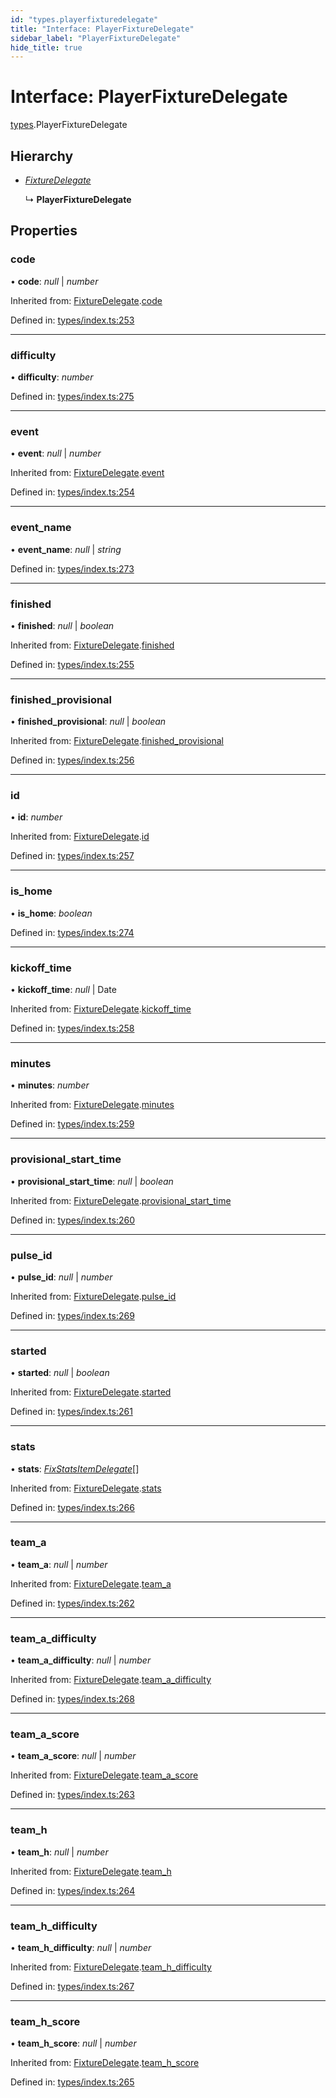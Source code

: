 ```yaml
---
id: "types.playerfixturedelegate"
title: "Interface: PlayerFixtureDelegate"
sidebar_label: "PlayerFixtureDelegate"
hide_title: true
---
```


# Interface: PlayerFixtureDelegate

[types](../modules/types.md).PlayerFixtureDelegate

## Hierarchy

* [*FixtureDelegate*](types.fixturedelegate.md)

  ↳ **PlayerFixtureDelegate**

## Properties

### code

• **code**: *null* \| *number*

Inherited from: [FixtureDelegate](types.fixturedelegate.md).[code](types.fixturedelegate.md#code)

Defined in: [types/index.ts:253](https://github.com/wamburu/fpl-ts/blob/7bc5b83/src/types/index.ts#L253)

___

### difficulty

• **difficulty**: *number*

Defined in: [types/index.ts:275](https://github.com/wamburu/fpl-ts/blob/7bc5b83/src/types/index.ts#L275)

___

### event

• **event**: *null* \| *number*

Inherited from: [FixtureDelegate](types.fixturedelegate.md).[event](types.fixturedelegate.md#event)

Defined in: [types/index.ts:254](https://github.com/wamburu/fpl-ts/blob/7bc5b83/src/types/index.ts#L254)

___

### event\_name

• **event\_name**: *null* \| *string*

Defined in: [types/index.ts:273](https://github.com/wamburu/fpl-ts/blob/7bc5b83/src/types/index.ts#L273)

___

### finished

• **finished**: *null* \| *boolean*

Inherited from: [FixtureDelegate](types.fixturedelegate.md).[finished](types.fixturedelegate.md#finished)

Defined in: [types/index.ts:255](https://github.com/wamburu/fpl-ts/blob/7bc5b83/src/types/index.ts#L255)

___

### finished\_provisional

• **finished\_provisional**: *null* \| *boolean*

Inherited from: [FixtureDelegate](types.fixturedelegate.md).[finished_provisional](types.fixturedelegate.md#finished_provisional)

Defined in: [types/index.ts:256](https://github.com/wamburu/fpl-ts/blob/7bc5b83/src/types/index.ts#L256)

___

### id

• **id**: *number*

Inherited from: [FixtureDelegate](types.fixturedelegate.md).[id](types.fixturedelegate.md#id)

Defined in: [types/index.ts:257](https://github.com/wamburu/fpl-ts/blob/7bc5b83/src/types/index.ts#L257)

___

### is\_home

• **is\_home**: *boolean*

Defined in: [types/index.ts:274](https://github.com/wamburu/fpl-ts/blob/7bc5b83/src/types/index.ts#L274)

___

### kickoff\_time

• **kickoff\_time**: *null* \| Date

Inherited from: [FixtureDelegate](types.fixturedelegate.md).[kickoff_time](types.fixturedelegate.md#kickoff_time)

Defined in: [types/index.ts:258](https://github.com/wamburu/fpl-ts/blob/7bc5b83/src/types/index.ts#L258)

___

### minutes

• **minutes**: *number*

Inherited from: [FixtureDelegate](types.fixturedelegate.md).[minutes](types.fixturedelegate.md#minutes)

Defined in: [types/index.ts:259](https://github.com/wamburu/fpl-ts/blob/7bc5b83/src/types/index.ts#L259)

___

### provisional\_start\_time

• **provisional\_start\_time**: *null* \| *boolean*

Inherited from: [FixtureDelegate](types.fixturedelegate.md).[provisional_start_time](types.fixturedelegate.md#provisional_start_time)

Defined in: [types/index.ts:260](https://github.com/wamburu/fpl-ts/blob/7bc5b83/src/types/index.ts#L260)

___

### pulse\_id

• **pulse\_id**: *null* \| *number*

Inherited from: [FixtureDelegate](types.fixturedelegate.md).[pulse_id](types.fixturedelegate.md#pulse_id)

Defined in: [types/index.ts:269](https://github.com/wamburu/fpl-ts/blob/7bc5b83/src/types/index.ts#L269)

___

### started

• **started**: *null* \| *boolean*

Inherited from: [FixtureDelegate](types.fixturedelegate.md).[started](types.fixturedelegate.md#started)

Defined in: [types/index.ts:261](https://github.com/wamburu/fpl-ts/blob/7bc5b83/src/types/index.ts#L261)

___

### stats

• **stats**: [*FixStatsItemDelegate*](../modules/types.md#fixstatsitemdelegate)[]

Inherited from: [FixtureDelegate](types.fixturedelegate.md).[stats](types.fixturedelegate.md#stats)

Defined in: [types/index.ts:266](https://github.com/wamburu/fpl-ts/blob/7bc5b83/src/types/index.ts#L266)

___

### team\_a

• **team\_a**: *null* \| *number*

Inherited from: [FixtureDelegate](types.fixturedelegate.md).[team_a](types.fixturedelegate.md#team_a)

Defined in: [types/index.ts:262](https://github.com/wamburu/fpl-ts/blob/7bc5b83/src/types/index.ts#L262)

___

### team\_a\_difficulty

• **team\_a\_difficulty**: *null* \| *number*

Inherited from: [FixtureDelegate](types.fixturedelegate.md).[team_a_difficulty](types.fixturedelegate.md#team_a_difficulty)

Defined in: [types/index.ts:268](https://github.com/wamburu/fpl-ts/blob/7bc5b83/src/types/index.ts#L268)

___

### team\_a\_score

• **team\_a\_score**: *null* \| *number*

Inherited from: [FixtureDelegate](types.fixturedelegate.md).[team_a_score](types.fixturedelegate.md#team_a_score)

Defined in: [types/index.ts:263](https://github.com/wamburu/fpl-ts/blob/7bc5b83/src/types/index.ts#L263)

___

### team\_h

• **team\_h**: *null* \| *number*

Inherited from: [FixtureDelegate](types.fixturedelegate.md).[team_h](types.fixturedelegate.md#team_h)

Defined in: [types/index.ts:264](https://github.com/wamburu/fpl-ts/blob/7bc5b83/src/types/index.ts#L264)

___

### team\_h\_difficulty

• **team\_h\_difficulty**: *null* \| *number*

Inherited from: [FixtureDelegate](types.fixturedelegate.md).[team_h_difficulty](types.fixturedelegate.md#team_h_difficulty)

Defined in: [types/index.ts:267](https://github.com/wamburu/fpl-ts/blob/7bc5b83/src/types/index.ts#L267)

___

### team\_h\_score

• **team\_h\_score**: *null* \| *number*

Inherited from: [FixtureDelegate](types.fixturedelegate.md).[team_h_score](types.fixturedelegate.md#team_h_score)

Defined in: [types/index.ts:265](https://github.com/wamburu/fpl-ts/blob/7bc5b83/src/types/index.ts#L265)
